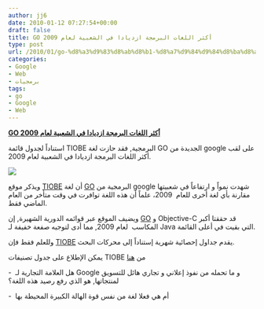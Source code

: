 ```yaml
---
author: jj6
date: 2010-01-12 07:27:54+00:00
draft: false
title: GO أكثر اللغات البرمجة ازديادا في الشعبية لعام 2009
type: post
url: /2010/01/go-%d8%a3%d9%83%d8%ab%d8%b1-%d8%a7%d9%84%d9%84%d8%ba%d8%a7%d8%aa-%d8%a7%d9%84%d8%a8%d8%b1%d9%85%d8%ac%d8%a9-%d8%a7%d8%b2%d8%af%d9%8a%d8%a7%d8%af%d8%a7-%d9%81%d9%8a-%d8%a7%d9%84%d8%b4%d8%b9%d8%a8%d9%8a/
categories:
- Google
- Web
- برمجيات
tags:
- go
- Google
- Web
---
```


[**GO أكثر اللغات البرمجة ازديادا في الشعبية لعام 2009**](http://www.it-scoop.com/2010/01/go-%d8%a3%d9%83%d8%ab%d8%b1-%d8%a7%d9%84%d9%84%d8%ba%d8%a7%d8%aa-%d8%a7%d9%84%d8%a8%d8%b1%d9%85%d8%ac%d8%a9-%d8%a7%d8%b2%d8%af%d9%8a%d8%a7%d8%af%d8%a7-%d9%81%d9%8a-%d8%a7%d9%84%d8%b4%d8%b9%d8%a8%d9%8a/)


استناداً لجدول قائمة TIOBE البرمجية, فقد حازت لغة GO الجديدة من google على لقب أكثر اللغات البرمجة ازديادا في الشعبية لعام 2009.


[![](http://www.it-scoop.com/wp-content/uploads/2010/01/GoGoogle.png)
](http://www.it-scoop.com/2010/01/go-%d8%a3%d9%83%d8%ab%d8%b1-%d8%a7%d9%84%d9%84%d8%ba%d8%a7%d8%aa-%d8%a7%d9%84%d8%a8%d8%b1%d9%85%d8%ac%d8%a9-%d8%a7%d8%b2%d8%af%d9%8a%d8%a7%d8%af%d8%a7-%d9%81%d9%8a-%d8%a7%d9%84%d8%b4%d8%b9%d8%a8%d9%8a/)


ويذكر موقع [TIOBE](http://www.tiobe.com/index.php/content/company/Home.html) أن لغة [GO](http://golang.org) البرمجية من google شهدت نمواً و ارتفاعاً في شعبيتها مقارنة بأي لغة أخرى للعام  2009، علماً أن هذه اللغة توافرت في وقت متأخر من العام الماضي فقط.

ويضيف الموقع عبر قوائمه الدورية الشهيرة, إن [GO](http://golang.org) و Objective-C قد حققتا أكبر المكاسب  لعام 2009, مما أدى لتوجيه صفعة خفيفة لـ Java التي بقيت في أعلى القائمة.

وللعلم فقط فإن [TIOBE](http://www.tiobe.com/index.php/content/company/Home.html) يقدم جداول إحصائية شهرية إستناداً إلى محركات البحث.

يمكن الإطلاع على جدول تصنيفات TIOBE من [هنا](http://www.tiobe.com/index.php/content/paperinfo/tpci/index.html)

-  هل العلامة التجارية لـ Google و ما تحمله من نفوذ إعلاني و تجاري هائل  للتسويق لمنتجاتها, هو الذي رفع رصيد هذه اللغة؟

-  أم هي فعلا لغة من نفس قوة الهالة الكبيرة المحيطة بها
